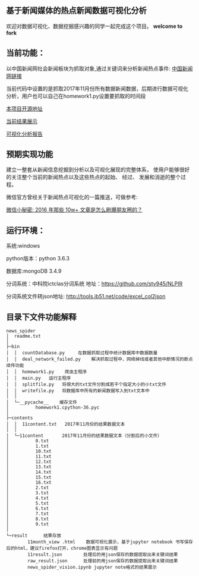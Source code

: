 ## 基于新闻媒体的热点新闻数据可视化分析
欢迎对数据可视化、数据挖掘感兴趣的同学一起完成这个项目。
**welcome to fork**

## 当前功能：

以中国新闻网社会新闻板块为抓取对象,通过关键词来分析新闻热点事件:
[中国新闻网链接](http://www.chinanews.com/society.shtml)

当前代码中设置的是抓取2017年11月份所有数据新闻数据，后期进行数据可视化分析，用户也可以自己在homework1.py设置要抓取的时间段

[本项目开源地址](https://github.com/sty945/news_spider)

[当前结果展示](https://github.com/sty945/news_spider/blob/master/result/news_spider_vision.ipynb)

[可视化分析报告](https://mp.weixin.qq.com/s/LOEuUQe9rsv87S8KISGHJg)

## 预期实现功能
建立一整套从新闻信息挖掘到分析以及可视化展现的完整体系，
使用户能够很好的关注整个当前的新闻热点以及这些热点的起始、 经过、 发展和消逝的整个过程。

微信官方曾经关于新闻热点可视化的一篇推送，可做参考:

[微信小秘密: 2016 年那些 10w+ 文章是怎么刷爆朋友圈的？](http://mp.weixin.qq.com/s/hlWAW8UybzF5jzhNyRx_Bg)

## 运行环境：
系统:windows

python版本：python 3.6.3

数据库:mongoDB 3.4.9

分词系统：中科院ictclas分词系统 地址：https://github.com/sty945/NLPIR

分词系统文件转json地址: http://tools.jb51.net/code/excel_col2json

## 目录下文件功能解释
```
news_spider
│  readme.txt
│  
├─bin
│  │  countDatabase.py     在数据抓取过程中统计数据库中数据数量
│  │  deal_network_failed.py    解决抓取过程中，网络掉线或者其他中断情况的断点续传功能
│  │  homework1.py    爬虫主程序
│  │  main.py   运行主程序
│  │  splitfile.py   将很大的txt文件分割成若干个指定大小的小txt文件
│  │  writefile.py   将数据库中所有的新闻数据写入到txt文本中
│  │  
│  └─__pycache__    缓存文件
│          homework1.cpython-36.pyc
│          
├─contents
│  │  11content.txt   2017年11月份的结果数据文本
│  │  
│  └─11content       2017年11月份的结果数据文本（分割后的小文件）
│          0.txt
│          1.txt
│          10.txt
│          11.txt
│          12.txt
│          13.txt
│          14.txt
│          15.txt
│          16.txt
│          2.txt
│          3.txt
│          4.txt
│          5.txt
│          6.txt
│          7.txt
│          8.txt
│          9.txt
│          
└─result      结果存放
        11month_view .html    数据可视化展示，基于jupyter notebook 书写保存后的html，建议firefox打开，chrome图表显示有问题
        11result.json        处理后的用json保存的数据提取出来关键词结果
        raw_result.json      处理前的用json保存的数据提取出来关键词结果
        news_spider_vision.ipynb jupyter note格式的结果展示
```     
